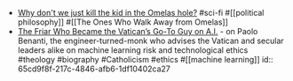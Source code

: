 - [Why don't we just kill the kid in the Omelas hole?](https://clarkesworldmagazine.com/kim_02_24/) #sci-fi #[[political philosophy]] #[[The Ones Who Walk Away from Omelas]]
- [The Friar Who Became the Vatican’s Go-To Guy on A.I.](https://www.nytimes.com/2024/02/09/world/europe/italy-artificial-intelligence-ethics.html) - on Paolo Benanti, the engineer-turned-monk who advises the Vatican and secular leaders alike on machine learning risk and technological ethics #theology #biography #Catholicism #ethics #[[machine learning]]
  id:: 65cd9f8f-217c-4846-afb6-1df10402ca27